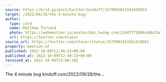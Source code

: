 ```yaml
---
source: https://brid.gy/post/twitter/kinduff/1579091651561410563
target: /2022/09/28/the-4-minute-bug/
author:
  type: card
  name: Matthew Turland
  photo: https://webmention.io/avatar/pbs.twimg.com/216d7771806c60b32a727f4e28a2a8fe003e72b49247a5330c1d750311b6e840.jpg
  url: https://twitter.com/elazar
source_url: https://twitter.com/elazar/status/1579091651561410563
property: mention-of
published: 2022-10-09T12:49:22+00:00
published_at: 2022-10-09T12:49:22+00:00
received_at: 2022-10-09T13:08:28Z
---
```


The 4 minute bug
kinduff.com/2022/09/28/the…